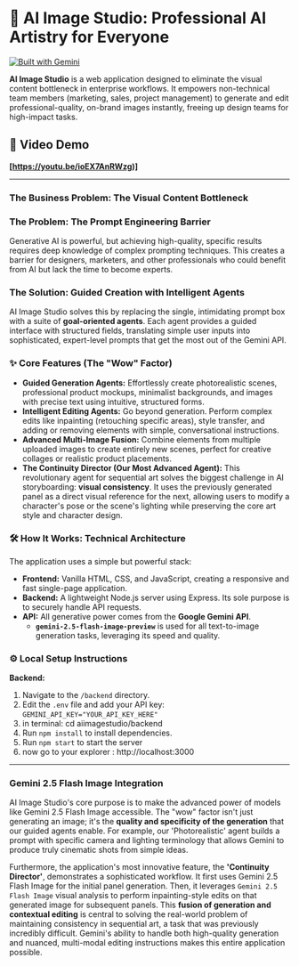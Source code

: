 # 🎨 AI Image Studio: Professional AI Artistry for Everyone

[![Built with Gemini](https://img.shields.io/badge/Built%20with-Gemini%20API-4285F4)](https://ai.google.dev/)

**AI Image Studio** is a web application designed to eliminate the visual content bottleneck in enterprise workflows. It empowers non-technical team members (marketing, sales, project management) to generate and edit professional-quality, on-brand images instantly, freeing up design teams for high-impact tasks.
## 🎥 Video Demo

**[https://youtu.be/ioEX7AnRWzg)]**


---
### The Business Problem: The Visual Content Bottleneck
### The Problem: The Prompt Engineering Barrier

Generative AI is powerful, but achieving high-quality, specific results requires deep knowledge of complex prompting techniques. This creates a barrier for designers, marketers, and other professionals who could benefit from AI but lack the time to become experts.

### The Solution: Guided Creation with Intelligent Agents

AI Image Studio solves this by replacing the single, intimidating prompt box with a suite of **goal-oriented agents**. Each agent provides a guided interface with structured fields, translating simple user inputs into sophisticated, expert-level prompts that get the most out of the Gemini API.

### ✨ Core Features (The "Wow" Factor)

-   **Guided Generation Agents:** Effortlessly create photorealistic scenes, professional product mockups, minimalist backgrounds, and images with precise text using intuitive, structured forms.
-   **Intelligent Editing Agents:** Go beyond generation. Perform complex edits like inpainting (retouching specific areas), style transfer, and adding or removing elements with simple, conversational instructions.
-   **Advanced Multi-Image Fusion:** Combine elements from multiple uploaded images to create entirely new scenes, perfect for creative collages or realistic product placements.
-   **The Continuity Director (Our Most Advanced Agent):** This revolutionary agent for sequential art solves the biggest challenge in AI storyboarding: **visual consistency**. It uses the previously generated panel as a direct visual reference for the next, allowing users to modify a character's pose or the scene's lighting while preserving the core art style and character design.

### 🛠️ How It Works: Technical Architecture

The application uses a simple but powerful stack:
-   **Frontend:** Vanilla HTML, CSS, and JavaScript, creating a responsive and fast single-page application.
-   **Backend:** A lightweight Node.js server using Express. Its sole purpose is to securely handle API requests.
-   **API:** All generative power comes from the **Google Gemini API**.
    -   **`gemini-2.5-flash-image-preview`** is used for all text-to-image generation tasks, leveraging its speed and quality.
   

### ⚙️ Local Setup Instructions

**Backend:**
1.  Navigate to the `/backend` directory.
2.  Edit the `.env` file and add your API key: `GEMINI_API_KEY="YOUR_API_KEY_HERE"`
3.  in terminal: cd aiimagestudio/backend
4.  Run `npm install` to install dependencies.
5.  Run `npm start` to start the server 
6.  now go to your explorer : http://localhost:3000


---

### Gemini 2.5 Flash Image Integration

AI Image Studio's core purpose is to make the advanced power of models like Gemini 2.5 Flash Image accessible. The "wow" factor isn't just generating an image; it's the **quality and specificity of the generation** that our guided agents enable. For example, our 'Photorealistic' agent builds a prompt with specific camera and lighting terminology that allows Gemini to produce truly cinematic shots from simple ideas.

Furthermore, the application's most innovative feature, the **'Continuity Director'**, demonstrates a sophisticated workflow. It first uses Gemini 2.5 Flash Image for the initial panel generation. Then, it leverages `Gemini 2.5 Flash Image` visual analysis to perform inpainting-style edits on that generated image for subsequent panels. This **fusion of generation and contextual editing** is central to solving the real-world problem of maintaining consistency in sequential art, a task that was previously incredibly difficult. Gemini's ability to handle both high-quality generation and nuanced, multi-modal editing instructions makes this entire application possible.
